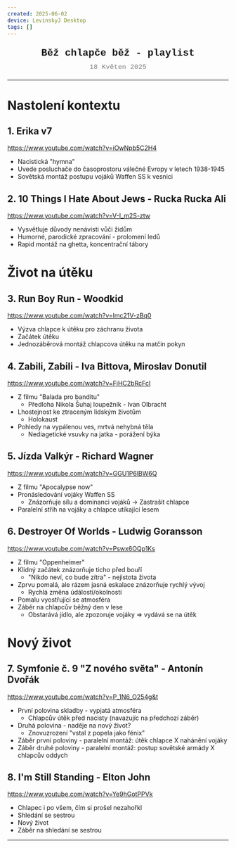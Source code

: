 ```yaml
---
created: 2025-06-02
device: LevinskyJ Desktop
tags: []
---
```

<div style="text-align: center; font-size: 1.6em; font-weight: bold; padding: 10px 0; font-family: Courier New">
  Běž chlapče běž - playlist
</div>

<div style="text-align: center; color: gray; font-size: 1.1em; margin-bottom: 20px; font-family: Courier New">
  18 Květen 2025
</div>

---

# Nastolení kontextu
## 1. Erika v7 
https://www.youtube.com/watch?v=iOwNpb5C2H4
- Nacistická "hymna"
- Uvede posluchače do časoprostoru válečné Evropy v letech 1938-1945
- Sovětská montáž postupu vojáků Waffen SS k vesnici
## 2. 10 Things I Hate About Jews - Rucka Rucka Ali
https://www.youtube.com/watch?v=V-I_m2S-ztw
- Vysvětluje důvody nenávisti vůči židům
- Humorné, parodické zpracování - prolomení ledů
- Rapid montáž na ghetta, koncentrační tábory
# Život na útěku
## 3. Run Boy Run - Woodkid
https://www.youtube.com/watch?v=lmc21V-zBq0
- Výzva chlapce k útěku pro záchranu života
- Začátek útěku
- Jednozáběrová montáž chlapcova útěku na matčin pokyn
## 4. Zabili, Zabili - Iva Bittova, Miroslav Donutil
https://www.youtube.com/watch?v=FjHC2bRcFcI
- Z filmu "Balada pro banditu"
	- Předloha Nikola Šuhaj loupežník - Ivan Olbracht
- Lhostejnost ke ztraceným lidským životům
	- Holokaust
- Pohledy na vypálenou ves, mrtvá nehybná těla
	- Nediagetické vsuvky na jatka - porážení býka
## 5. Jízda Valkýr - Richard Wagner
https://www.youtube.com/watch?v=GGU1P6lBW6Q
- Z filmu "Apocalypse now"
- Pronásledování vojáky Waffen SS
	- Znázorňuje sílu a dominanci vojáků
	 -> Zastrašit chlapce
- Paralelní střih na vojáky a chlapce utíkající lesem
## 6. Destroyer Of Worlds - Ludwig Goransson
https://www.youtube.com/watch?v=Pswx6OQp1Ks
- Z filmu "Oppenheimer"
- Klidný začátek znázorňuje ticho před bouří
	- "Nikdo neví, co bude zítra" - nejistota života
- Zprvu pomalá, ale rázem jasná eskalace znázorňuje rychlý vývoj
	- Rychlá změna údálostí/okolností
- Pomalu vyostřující se atmosféra
- Záběr na chlapcův běžný den v lese
	- Obstarává jídlo, ale zpozoruje vojáky => vydává se na útěk
# Nový život
## 7. Symfonie č. 9 "Z nového světa" - Antonín Dvořák
https://www.youtube.com/watch?v=P_1N6_O254g&t
- První polovina skladby - vypjatá atmosféra
	- Chlapcův útěk před nacisty (navazujíc na předchozí záběr)
- Druhá polovina - naděje na nový život?
	- Znovuzrození "vstal z popela jako fénix"
- Záběr první poloviny - paralelní montáž: útěk chlapce X nahánění vojáky
- Záběr druhé poloviny - paralelní montáž: postup sovětské armády X chlapcův oddych
## 8. I'm Still Standing - Elton John
https://www.youtube.com/watch?v=Ye9hGotPPVk
- Chlapec i po všem, čím si prošel nezahořkl
- Shledání se sestrou
- Nový život
- Záběr na shledání se sestrou

---

